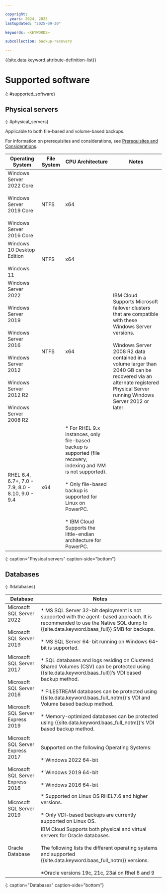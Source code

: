 ```yaml
---

copyright:
  years: 2024, 2025
lastupdated: "2025-09-30"

keywords: <KEYWORDS>

subcollection: backup-recovery

---
```


{{site.data.keyword.attribute-definition-list}}

# Supported software
{: #supported_software}






## Physical servers
{: #physical_servers}

Applicable to both file-based and volume-based backups.

For information on prerequisites and considerations, see [Prerequisites and Considerations](/docs/backup-recovery?topic=backup-recovery-plan_and_prepare_for_physical_server_protection).


| Operating System | File System | CPU Architecture | Notes |
| --- | --- | --- | --- |
| Windows Server 2022 Core<br><br>Windows Server 2019 Core<br><br>Windows Server 2016 Core | NTFS | x64 |     |
| Windows 10 Desktop Edition<br><br>Windows 11 | NTFS | x64 |     |
| Windows Server 2022<br><br>Windows Server 2019<br><br>Windows Server 2016<br><br>Windows Server 2012<br><br>Windows Server 2012 R2<br><br>Windows Server 2008 R2 | NTFS | x64 | IBM Cloud Supports Microsoft failover clusters that are compatible with these Windows Server versions.<br><br>Windows Server 2008 R2 data contained in a volume larger than 2040 GB can be recovered via an alternate registered Physical Server running Windows Server 2012 or later. |
| RHEL 6.4, 6.7+, 7.0 - 7.9, 8.0 - 8.10, 9.0 - 9.4 | x64<br> | *   For RHEL 9.x instances, only file-based backup is supported (file recovery, indexing and IVM is not supported).<br>    <br>*   Only file-based backup is supported for Linux on PowerPC.<br>    <br>*   IBM Cloud Supports the little-endian architecture for PowerPC. |
{: caption="Physical servers" caption-side="bottom"}







## Databases
{: #databases}


| Database | Notes |
| --- | --- |
| Microsoft SQL Server 2022<br><br>Microsoft SQL Server 2019<br><br>Microsoft SQL Server 2017<br><br>Microsoft SQL Server 2016<br><br>Microsoft SQL Server Express 2019<br><br>Microsoft SQL Server Express 2017<br><br>Microsoft SQL Server Express 2016 | *   MS SQL Server 32-bit deployment is not supported with the agent-based approach. It is recommended to use the Native SQL dump to {{site.data.keyword.baas_full}} SMB for backups.<br>    <br>*   MS SQL Server 64-bit running on Windows 64-bit is supported.<br>    <br>*   SQL databases and logs residing on Clustered Shared Volumes (CSV) can be protected using {{site.data.keyword.baas_full}}’s VDI based backup method.<br>    <br>*   FILESTREAM databases can be protected using {{site.data.keyword.baas_full_notm}}'s VDI and Volume based backup method.<br>    <br>*   Memory-optimized databases can be protected using {{site.data.keyword.baas_full_notm}}'s VDI based backup method.<br>    <br><br>Supported on the following Operating Systems:<br><br>*   Windows 2022 64-bit<br>    <br>*   Windows 2019 64-bit<br>    <br>*   Windows 2016 64-bit |
| Microsoft SQL Server 2019 | *   Supported on Linux OS RHEL7.6 and higher versions.<br>    <br>*   Only VDI-based backups are currently supported on Linux OS. |
| Oracle Database | IBM Cloud Supports both physical and virtual servers for Oracle databases.<br><br>The following lists the different operating systems and supported {{site.data.keyword.baas_full_notm}} versions.<br><br>*Oracle versions 19c, 21c, 23ai on Rhel 8 and 9|
{: caption="Databases" caption-side="bottom"}
